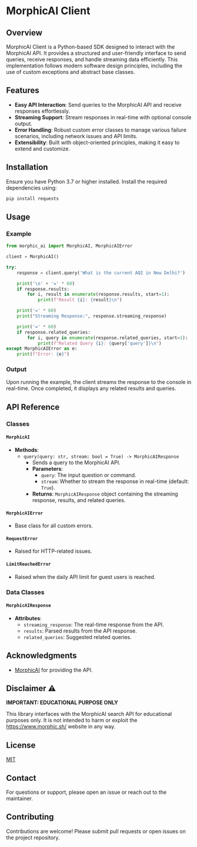 # MorphicAI Client

## Overview
MorphicAI Client is a Python-based SDK designed to interact with the MorphicAI API. It provides a structured and user-friendly interface to send queries, receive responses, and handle streaming data efficiently. This implementation follows modern software design principles, including the use of custom exceptions and abstract base classes.

## Features
- **Easy API Interaction**: Send queries to the MorphicAI API and receive responses effortlessly.
- **Streaming Support**: Stream responses in real-time with optional console output.
- **Error Handling**: Robust custom error classes to manage various failure scenarios, including network issues and API limits.
- **Extensibility**: Built with object-oriented principles, making it easy to extend and customize.

## Installation
Ensure you have Python 3.7 or higher installed. Install the required dependencies using:

```bash
pip install requests
```

## Usage
### Example
```python
from morphic_ai import MorphicAI, MorphicAIError

client = MorphicAI()

try:
    response = client.query('What is the current AQI in New Delhi?')

    print('\n' + '=' * 60)
    if response.results:
        for i, result in enumerate(response.results, start=1):
            print(f"Result {i}: {result}\n")

    print('=' * 60)
    print("Streaming Response:", response.streaming_response)

    print('=' * 60)
    if response.related_queries:
        for i, query in enumerate(response.related_queries, start=1):
            print(f"Related Query {i}: {query['query']}\n")
except MorphicAIError as e:
    print(f"Error: {e}")
```

### Output
Upon running the example, the client streams the response to the console in real-time. Once completed, it displays any related results and queries.

## API Reference
### Classes
#### `MorphicAI`
- **Methods**:
  - `query(query: str, stream: bool = True) -> MorphicAIResponse`
    - Sends a query to the MorphicAI API.
    - **Parameters**:
      - `query`: The input question or command.
      - `stream`: Whether to stream the response in real-time (default: `True`).
    - **Returns**: `MorphicAIResponse` object containing the streaming response, results, and related queries.

#### `MorphicAIError`
- Base class for all custom errors.

#### `RequestError`
- Raised for HTTP-related issues.

#### `LimitReachedError`
- Raised when the daily API limit for guest users is reached.

### Data Classes
#### `MorphicAIResponse`
- **Attributes**:
  - `streaming_response`: The real-time response from the API.
  - `results`: Parsed results from the API response.
  - `related_queries`: Suggested related queries.

## Acknowledgments
- [MorphicAI](https://www.morphic.sh/) for providing the API.

## Disclaimer ⚠️

**IMPORTANT: EDUCATIONAL PURPOSE ONLY**

This library interfaces with the MorphicAI search API for educational purposes only. It is not intended to harm or exploit the https://www.morphic.sh/ website in any way.

## License

[MIT](https://choosealicense.com/licenses/mit/)

## Contact
For questions or support, please open an issue or reach out to the maintainer.

## Contributing

Contributions are welcome! Please submit pull requests or open issues on the project repository.
